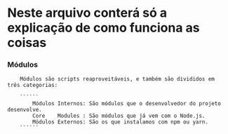 # Neste arquivo conterá só a explicação de como funciona as coisas
### Módulos
        Módulos são scripts reaproveitáveis, e também são divididos em três categorias:

        ``````
            Módulos Internos: São módulos que o desenvolvedor do projeto desenvolve.
            Core    Modules : São módulos que já vem com o Node.js.
            Módulos Externos: São os que instalamos com npm ou yarn.
        ``````